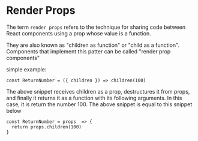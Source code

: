# Render Props

The term ```render props``` refers to the technique for sharing code between React components using a prop whose value is a function.

They are also known as "children as function" or "child as a function". Components that implement this patter can be called "render prop components"

simple example:

```
const ReturnNumber = ({ children }) => children(100)
```

The above snippet receives children as a prop, destructures it from props, and finally it returns it as a function with its following arguments. In this case, it is return the number 100. The above snippet is equal to this snippet below

```
const ReturnNumber = props  => {
  return props.children(100)
}